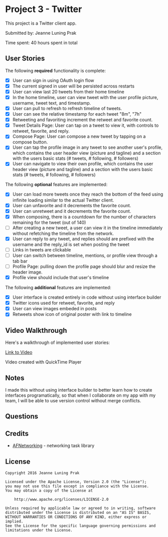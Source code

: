 # Project 3 - Twitter

This project is a Twitter client app.

Submitted by: Jeanne Luning Prak

Time spent: 40 hours spent in total

## User Stories

The following **required** functionality is complete:
- [x] User can sign in using OAuth login flow
- [x] The current signed in user will be persisted across restarts
- [x] User can view last 20 tweets from their home timeline
- [x] In the home timeline, user can view tweet with the user profile picture, username, tweet text, and timestamp.
- [x] User can pull to refresh to refresh timeline of tweets.
- [x] User can see the relative timestamp for each tweet "8m", "7h"
- [x] Retweeting and favoriting increment the retweet and favorite count.
- [x] Tweet Details Page: User can tap on a tweet to view it, with controls to retweet, favorite, and reply.
- [x] Compose Page: User can compose a new tweet by tapping on a compose button.
- [x] User can tap the profile image in any tweet to see another user's profile, which contains the user header view (picture and tagline) and a section with the users basic stats (# tweets, # following, # followers)
- [x] User can navigate to view their own profile, which contains the user header view (picture and tagline) and a section with the users basic stats (# tweets, # following, # followers)

The following **optional** features are implemented:
* [x] User can load more tweets once they reach the bottom of the feed using infinite loading similar to the actual Twitter client.
* [x] User can unfavorite and it decrements the favorite count. 
* [x] User can unretweet and it decrements the favorite count. 
* [x] When composing, there is a countdown for the number of characters remaining for the tweet (out of 140)
* [ ] After creating a new tweet, a user can view it in the timeline immediately without refetching the timeline from the network.
* [x] User can reply to any tweet, and replies should are prefixed with the username and the reply_id is set when posting the tweet
* [ ] Links in tweets are clickable
* [ ] User can switch between timeline, mentions, or profile view through a tab bar
* [ ] Profile Page: pulling down the profile page should blur and resize the header image.
* [x] Profile view should include that user's timeline

The following **additional** features are implemented:
- [x] User interface is created entirely in code without using interface builder
- [x] Twitter icons used for retweet, favorite, and reply
- [x] User can view images embeded in posts
- [x] Retweets show icon of original poster with link to timeline
## Video Walkthrough

Here's a walkthrough of implemented user stories:

<a href="https://www.youtube.com/watch?v=W7UdBF1ir2M">Link to Video</a>

Video created with QuickTime Player

## Notes

I made this without using interface builder to better learn how to create interfaces programatically, so that when I collaborate on my app with my team, I will be able to use version control without merge conflicts.

## Questions

## Credits

- [AFNetworking](https://github.com/AFNetworking/AFNetworking) - networking task library

## License

    Copyright 2016 Jeanne Luning Prak

    Licensed under the Apache License, Version 2.0 (the "License");
    you may not use this file except in compliance with the License.
    You may obtain a copy of the License at

        http://www.apache.org/licenses/LICENSE-2.0

    Unless required by applicable law or agreed to in writing, software
    distributed under the License is distributed on an "AS IS" BASIS,
    WITHOUT WARRANTIES OR CONDITIONS OF ANY KIND, either express or implied.
    See the License for the specific language governing permissions and
    limitations under the License.
